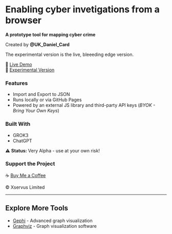 # Enabling cyber invetigations from a browser
**A prototype tool for mapping cyber crime**  

Created by **@UK_Daniel_Card**  

The experimental version is the live, bleeeding edge version.

🔗 [Live Demo](https://mr-r3b00t.github.io/crime-mapper/crimemapper.html)  
🔗 [Experimental Version](https://mr-r3b00t.github.io/crime-mapper/experimental_mapper.html)  

### Features  
- Import and Export to JSON  
- Runs locally or via GitHub Pages  
- Powered by an external JS library and third-party API keys (*BYOK - Bring Your Own Keys*)  

### Built With  
- GROK3  
- ChatGPT  

⚠️ **Status:** Very Alpha - use at your own risk!  

### Support the Project  
☕ [Buy Me a Coffee](https://buymeacoffee.com/mrr3b00t)  

© Xservus Limited  

---

## Explore More Tools  
- [Gephi](https://gephi.org/features/) - Advanced graph visualization  
- [Graphviz](https://graphviz.org) - Graph visualization software  
